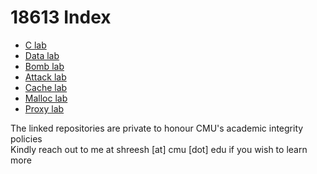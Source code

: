 # 18613 Index
- [C lab](https://github.com/notsheesh/18613-c-lab)
- [Data lab](https://github.com/notsheesh/18613-data-lab)
- [Bomb lab](https://github.com/notsheesh/18613-bomb-lab)
- [Attack lab](https://github.com/notsheesh/18613-attack-lab)
- [Cache lab](https://github.com/notsheesh/18613-cache-lab)
- [Malloc lab](https://github.com/notsheesh/18613-malloc-lab)
- [Proxy lab](https://github.com/notsheesh/18613-proxy-lab)

The linked repositories are private to honour CMU's academic integrity policies <br>
Kindly reach out to me at shreesh [at] cmu [dot] edu if you wish to learn more 
